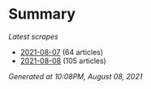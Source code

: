 # Summary
*Latest scrapes*
* [2021-08-07](https://github.com/nuuuwan/news_lk/blob/data/news_lk.2021-08-07.json) (64 articles)
* [2021-08-08](https://github.com/nuuuwan/news_lk/blob/data/news_lk.2021-08-08.json) (105 articles)

*Generated at 10:08PM, August 08, 2021*